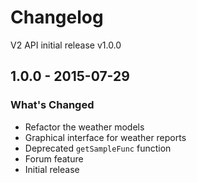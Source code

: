 # Changelog

V2 API initial release v1.0.0

## 1.0.0 - 2015-07-29

### What's Changed

- Refactor the weather models
- Graphical interface for weather reports
- Deprecated `getSampleFunc` function
- Forum feature
- Initial release
